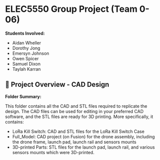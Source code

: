 # ELEC5550 Group Project (Team 0-06)

**Students Involved:**
- Aidan	Wheller
- Dorothy Jong
- Emersyn Johnson
- Owen Spicer
- Samuel Dixon
- Taylah Karran

## 📁 Project Overview - CAD Design

**Folder Summary:**

This folder contains all the CAD and STL files required to replicate the design. The CAD files can be used for editing in your preferred CAD software, and the STL files are ready for 3D printing. More specifically, it contains:
- LoRa Kill Switch: CAD and STL files for the LoRa Kill Switch Case
- Full_Model: CAD project (on Fusion) for the drone assembly, including the drone frame, launch pad, launch rail and sensors mounts
- 3D-printed Parts: STL files for the launch pad, launch rail, and various sensors mounts which were 3D-printed.
